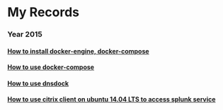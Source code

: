 # My Records

### Year 2015

#### [How to install docker-engine, docker-compose](#/record/2015_11_25_11_35.md)
#### [How to use docker-compose](#/record/2015_11_25_13_59.md)
#### [How to use dnsdock](#/record/2015_11_26_12_38.md)
#### [How to use citrix client on ubuntu 14.04 LTS to access splunk service](#/record/2015_12_03_15_56.md)
